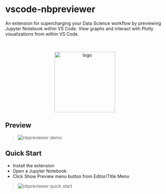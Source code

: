 # vscode-nbpreviewer
An extension for supercharging your Data Science workflow by previewing Jupyter Notebook within VS Code. View graphs and interact with Plotly visualizations from within VS Code. 

<p align="center">
  <br /><br />
  <img src="https://raw.githubusercontent.com/jithurjacob/vscode-nbpreviewer/master/images/jupyter.png" alt="logo" width="192">
</p>

## Preview

>![nbpreviewer demo](https://thumbs.gfycat.com/FarawayTerrificChameleon-max-14mb.gif)

## Quick Start
* Install the extension
* Open a Jupyter Notebook
* Click Show Preview menu button from Editor/Title Menu


>![nbpreviewer quick start](https://thumbs.gfycat.com/ImaginativeCooperativeDogwoodtwigborer-max-14mb.gif)





